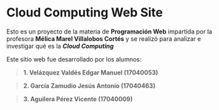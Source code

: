 # Cloud Computing Web Site

Esto es un proyecto de la materia de **Programación Web** impartida por la profesora **Mélica Marel Villalobos Cortés** y se realizó para analizar e investigar qué es la ***Cloud Computing***

Este sitio web fue desarrollado por los alumnos:

 >**1. Velázquez Valdés Edgar Manuel (17040053)**

 >**2. García Zamudio Jesús Antonio	(17040463)**
 
 >**3. Aguilera Pérez Vicente (17040009)**